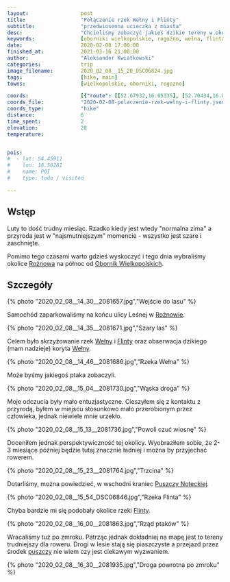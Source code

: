 ```yaml
---
layout:                 post
title:                  "Połączenie rzek Wełny i Flinty"
subtitle:               "przedwiosenna ucieczka z miasta"
desc:                   "Chcieliśmy zobaczyć jakieś dzikie tereny w okolicy rzek. Wybraliśmy Wełnę płynącą na północ od Oborników myśląc, że może tam będzie można spotkać jakieś ptaki."
keywords:               [oborniki wielkopolskie, rogoźno, wełna, flinta]
date:                   2020-02-08 17:00:00
finished_at:            2021-03-16 21:00:00
author:                 "Aleksander Kwiatkowski"
categories:             trip
image_filename:         2020_02_08__15_20_DSC06824.jpg
tags:                   [hike, main]
towns:                  [wielkopolskie, oborniki, rogozno]

coords:                 [{"route": [[52.67932,16.85335], [52.70434,16.86519], [52.70595,16.86125]], "type": "hike"}]
coords_file:            "2020-02-08-polaczenie-rzek-welny-i-flinty.json"
coords_type:            "hike"
distance:               6
time_spent:             2
elevation:              28
temperature:            


pois:
#  - lat: 54.45911
#    lon: 18.56281
#    name: POI
#    type: todo / visited

---
```


[wiki-roznowo]: https://pl.wikipedia.org/wiki/Ro%C5%BCnowo_(wojew%C3%B3dztwo_wielkopolskie)
[wiki-oborniki]: https://pl.wikipedia.org/wiki/Oborniki
[wiki-welna]: https://pl.wikipedia.org/wiki/We%C5%82na_(rzeka)
[wiki-flinta-rzeka]: https://pl.wikipedia.org/wiki/Flinta_(rzeka)
[wiki-puszcza-notecka]: https://pl.wikipedia.org/wiki/Puszcza_Notecka

## Wstęp

Luty to dość trudny miesiąc. Rzadko kiedy jest wtedy "normalna zima" a przyroda
jest w "najsmutniejszym" momencie - wszystko jest szare i zaschnięte.

Pomimo tego czasami warto gdzieś wyskoczyć i tego dnia wybraliśmy okolice
[Rożnowa][wiki-roznowo] na północ od [Obornik Wielkopolskich][wiki-oborniki].

## Szczegóły

{% photo "2020_02_08__14_30__2081657.jpg","Wejście do lasu" %}

Samochód zaparkowaliśmy na końcu ulicy Leśnej w [Rożnowie][wiki-roznowo].

{% photo "2020_02_08__14_35__2081671.jpg","Szary las" %}

Celem było skrzyżowanie rzek [Wełny][wiki-welna] i [Flinty][wiki-flinta-rzeka]
oraz obserwacja dzikiego (mam nadzieje) koryta [Wełny][wiki-welna].

{% photo "2020_02_08__14_46__2081686.jpg","Rzeka Wełna" %}

Może byśmy jakiegoś ptaka zobaczyli.

{% photo "2020_02_08__15_04__2081730.jpg","Wąska droga" %}

Moje odczucia były mało entuzjastyczne. Cieszyłem się z kontaktu z przyrodą, byłem
w miejscu stosunkowo mało przerobionym przez człowieka, jednak niewiele
mnie urzekło.

{% photo "2020_02_08__15_13__2081736.jpg","Powoli czuć wiosnę" %}

Doceniłem jednak perspektywiczność tej okolicy. Wyobraziłem sobie, że
2-3 miesiące później będzie tutaj znacznie ładniej i można by przyjechać
rowerem.

{% photo "2020_02_08__15_23__2081764.jpg","Trzcina" %}

Dotarliśmy, można powiedzieć, w wschodni kraniec
[Puszczy Noteckiej][wiki-puszcza-notecka].

{% photo "2020_02_08__15_54_DSC06846.jpg","Rzeka Flinta" %}

Chyba bardzie mi się podobały okolice rzeki [Flinty][wiki-flinta-rzeka].

{% photo "2020_02_08__16_00__2081863.jpg","Rząd ptaków" %}

Wracaliśmy tuż po zmroku. Patrząc jednak dokładniej na mapę jest to
tereny trudniejszy dla roweru. Drogi w lesie stają się
piaszczyste a przejazd przez środek [puszczy][wiki-puszcza-notecka]
nie wiem czy jest ciekawym wyzwaniem.

{% photo "2020_02_08__16_30__2081935.jpg","Droga powrotna po zmroku" %}

